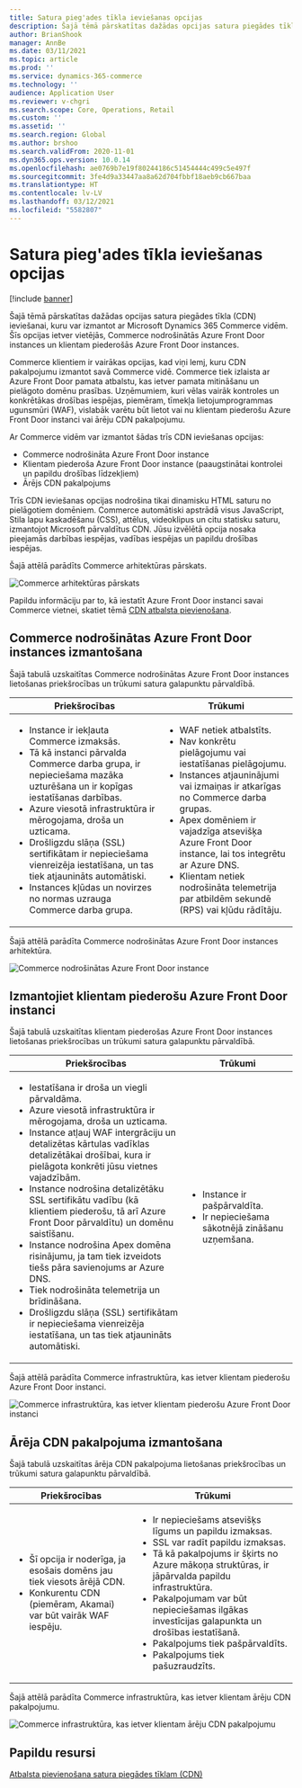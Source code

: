 ```yaml
---
title: Satura pieg'ades tīkla ieviešanas opcijas
description: Šajā tēmā pārskatītas dažādas opcijas satura piegādes tīkla (CDN) ieviešanai, kuru var izmantot ar Microsoft Dynamics 365 Commerce vidēm. Šīs opcijas ietver vietējās, Commerce nodrošinātās Azure Front Door instances un klientam piederošās Azure Front Door instances.
author: BrianShook
manager: AnnBe
ms.date: 03/11/2021
ms.topic: article
ms.prod: ''
ms.service: dynamics-365-commerce
ms.technology: ''
audience: Application User
ms.reviewer: v-chgri
ms.search.scope: Core, Operations, Retail
ms.custom: ''
ms.assetid: ''
ms.search.region: Global
ms.author: brshoo
ms.search.validFrom: 2020-11-01
ms.dyn365.ops.version: 10.0.14
ms.openlocfilehash: ae0769b7e19f80244186c51454444c499c5e497f
ms.sourcegitcommit: 3fe4d9a33447aa8a62d704fbbf18aeb9cb667baa
ms.translationtype: HT
ms.contentlocale: lv-LV
ms.lasthandoff: 03/12/2021
ms.locfileid: "5582807"
---
```

# <a name="content-delivery-network-implementation-options"></a>Satura pieg'ades tīkla ieviešanas opcijas

[!include [banner](includes/banner.md)]

Šajā tēmā pārskatītas dažādas opcijas satura piegādes tīkla (CDN) ieviešanai, kuru var izmantot ar Microsoft Dynamics 365 Commerce vidēm. Šīs opcijas ietver vietējās, Commerce nodrošinātās Azure Front Door instances un klientam piederošās Azure Front Door instances.

Commerce klientiem ir vairākas opcijas, kad viņi lemj, kuru CDN pakalpojumu izmantot savā Commerce vidē. Commerce tiek izlaista ar Azure Front Door pamata atbalstu, kas ietver pamata mitināšanu un pielāgoto domēnu prasības. Uzņēmumiem, kuri vēlas vairāk kontroles un konkrētākas drošības iespējas, piemēram, tīmekļa lietojumprogrammas ugunsmūri (WAF), vislabāk varētu būt lietot vai nu klientam piederošu Azure Front Door instanci vai ārēju CDN pakalpojumu.

Ar Commerce vidēm var izmantot šādas trīs CDN ieviešanas opcijas:

- Commerce nodrošināta Azure Front Door instance
- Klientam piederoša Azure Front Door instance (paaugstinātai kontrolei un papildu drošības līdzekļiem)
- Ārējs CDN pakalpojums

Trīs CDN ieviešanas opcijas nodrošina tikai dinamisku HTML saturu no pielāgotiem domēniem. Commerce automātiski apstrādā visus JavaScript, Stila lapu kaskadēšanu (CSS), attēlus, videoklipus un citu statisku saturu, izmantojot Microsoft pārvaldītus CDN. Jūsu izvēlētā opcija nosaka pieejamās darbības iespējas, vadības iespējas un papildu drošības iespējas.

Šajā attēlā parādīts Commerce arhitektūras pārskats.

![Commerce arhitektūras pārskats](media/Commerce_CDN-Option_ComparisonModels.png)

Papildu informāciju par to, kā iestatīt Azure Front Door instanci savai Commerce vietnei, skatiet tēmā [CDN atbalsta pievienošana](add-cdn-support.md).

## <a name="use-the-commerce-provided-azure-front-door-instance"></a>Commerce nodrošinātas Azure Front Door instances izmantošana

Šajā tabulā uzskaitītas Commerce nodrošinātas Azure Front Door instances lietošanas priekšrocības un trūkumi satura galapunktu pārvaldībā.

| Priekšrocības | Trūkumi |
|------|------|
| <ul><li>Instance ir iekļauta Commerce izmaksās.</li><li>Tā kā instanci pārvalda Commerce darba grupa, ir nepieciešama mazāka uzturēšana un ir kopīgas iestatīšanas darbības.</li><li>Azure viesotā infrastruktūra ir mērogojama, droša un uzticama.</li><li>Drošligzdu slāņa (SSL) sertifikātam ir nepieciešama vienreizēja iestatīšana, un tas tiek atjaunināts automātiski.</li><li>Instances kļūdas un novirzes no normas uzrauga Commerce darba grupa.</li></ul> | <ul><li>WAF netiek atbalstīts.</li><li>Nav konkrētu pielāgojumu vai iestatīšanas pielāgojumu.</li><li>Instances atjauninājumi vai izmaiņas ir atkarīgas no Commerce darba grupas.</li><li>Apex domēniem ir vajadzīga atsevišķa Azure Front Door instance, lai tos integrētu ar Azure DNS.</li><li>Klientam netiek nodrošināta telemetrija par atbildēm sekundē (RPS) vai kļūdu rādītāju.</li></ul> |

Šajā attēlā parādīta Commerce nodrošinātas Azure Front Door instances arhitektūra.

![Commerce nodrošinātas Azure Front Door instance](media/Commerce_CDN-Option_CommerceFrontDoor.png)

## <a name="use-a-customer-owned-azure-front-door-instance"></a>Izmantojiet klientam piederošu Azure Front Door instanci

Šajā tabulā uzskaitītas klientam piederošas Azure Front Door instances lietošanas priekšrocības un trūkumi satura galapunktu pārvaldībā.

| Priekšrocības | Trūkumi |
|------|------|
| <ul><li>Iestatīšana ir droša un viegli pārvaldāma.</li><li>Azure viesotā infrastruktūra ir mērogojama, droša un uzticama.</li><li>Instance atļauj WAF intergrāciju un detalizētas kārtulas vadīklas detalizētākai drošībai, kura ir pielāgota konkrēti jūsu vietnes vajadzībām.</li><li>Instance nodrošina detalizētāku SSL sertifikātu vadību (kā klientiem piederošu, tā arī Azure Front Door pārvaldītu) un domēnu saistīšanu.</li><li>Instance nodrošina Apex domēna risinājumu, ja tam tiek izveidots tiešs pāra savienojums ar Azure DNS.</li><li>Tiek nodrošināta telemetrija un brīdināšana.</li><li>Drošligzdu slāņa (SSL) sertifikātam ir nepieciešama vienreizēja iestatīšana, un tas tiek atjaunināts automātiski.</li></ul> | <ul><li>Instance ir pašpārvaldīta.</li><li>Ir nepieciešama sākotnējā zināšanu uzņemšana.</li></ul> |

Šajā attēlā parādīta Commerce infrastruktūra, kas ietver klientam piederošu Azure Front Door instanci.

![Commerce infrastruktūra, kas ietver klientam piederošu Azure Front Door instanci](media/Commerce_CDN-Option_CustomerOwnedAzureFrontDoor.png)

## <a name="use-an-external-cdn-service"></a>Ārēja CDN pakalpojuma izmantošana

Šajā tabulā uzskaitītas ārēja CDN pakalpojuma lietošanas priekšrocības un trūkumi satura galapunktu pārvaldībā.

| Priekšrocības | Trūkumi |
|------|------|
| <ul><li>Šī opcija ir noderīga, ja esošais domēns jau tiek viesots ārējā CDN.</li><li>Konkurentu CDN (piemēram, Akamai) var būt vairāk WAF iespēju.</li></ul> | <ul><li>Ir nepieciešams atsevišķs līgums un papildu izmaksas.</li><li>SSL var radīt papildu izmaksas.</li><li>Tā kā pakalpojums ir šķirts no Azure mākoņa struktūras, ir jāpārvalda papildu infrastruktūra.</li><li>Pakalpojumam var būt nepieciešamas ilgākas investīcijas galapunkta un drošības iestatīšanā.</li><li>Pakalpojums tiek pašpārvaldīts.</li><li>Pakalpojums tiek pašuzraudzīts.</li></ul> |

Šajā attēlā parādīta Commerce infrastruktūra, kas ietver klientam ārēju CDN pakalpojumu.

![Commerce infrastruktūra, kas ietver klientam ārēju CDN pakalpojumu](media/Commerce_CDN-Option_ExternalFrontDoor.png)

## <a name="additional-resources"></a>Papildu resursi

[Atbalsta pievienošana satura piegādes tīklam (CDN)](add-cdn-support.md)
